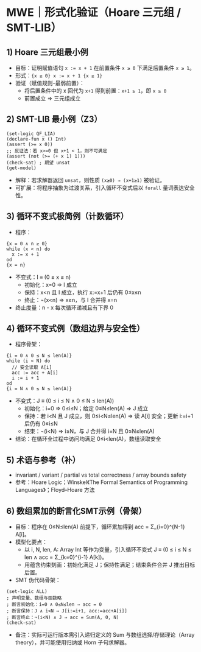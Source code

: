 # MWE｜形式化验证（Hoare 三元组 / SMT-LIB）

## 1) Hoare 三元组最小例

- 目标：证明赋值语句 `x := x + 1` 在前置条件 `x ≥ 0` 下满足后置条件 `x ≥ 1`。
- 形式：`{x ≥ 0} x := x + 1 {x ≥ 1}`
- 验证（赋值规则-最弱前置）：
  - 将后置条件中的 x 回代为 `x+1` 得到前置：`x+1 ≥ 1`，即 `x ≥ 0`
  - 前置成立 ⇒ 三元组成立

## 2) SMT-LIB 最小例（Z3）

```smt
(set-logic QF_LIA)
(declare-fun x () Int)
(assert (>= x 0))
;; 反证法：若 x>=0 但 x+1 < 1，则不可满足
(assert (not (>= (+ x 1) 1)))
(check-sat) ; 期望 unsat
(get-model)
```

- 解释：若求解器返回 `unsat`，则性质 `(x≥0) ⇒ (x+1≥1)` 被验证。
- 可扩展：将程序抽象为过渡关系，引入循环不变式后以 `forall` 量词表达安全性。

## 3) 循环不变式极简例（计数循环）

- 程序：

```text
{x = 0 ∧ n ≥ 0}
while (x < n) do
  x := x + 1
od
{x = n}
```

- 不变式：I ≡ (0 ≤ x ≤ n)
  - 初始化：x=0 ⇒ I 成立
  - 保持：x<n 且 I 成立，执行 x:=x+1 后仍有 0≤x≤n
  - 终止：¬(x<n) ⇒ x≥n，与 I 合并得 x=n
- 终止度量：n - x 每次循环递减且有下界 0

## 4) 循环不变式例（数组边界与安全性）

- 程序骨架：

```text
{i = 0 ∧ 0 ≤ N ≤ len(A)}
while (i < N) do
  // 安全读取 A[i]
  acc := acc + A[i]
  i := i + 1
od
{i = N ∧ 0 ≤ N ≤ len(A)}
```

- 不变式：J ≡ (0 ≤ i ≤ N ∧ 0 ≤ N ≤ len(A))
  - 初始化：i=0 ⇒ 0≤i≤N；给定 0≤N≤len(A) ⇒ J 成立
  - 保持：若 i<N 且 J 成立，则 0≤i<N≤len(A) ⇒ 读 A[i] 安全；更新 i:=i+1 后仍有 0≤i≤N
  - 结束：¬(i<N) ⇒ i≥N，与 J 合并得 i=N 且 0≤N≤len(A)
- 结论：在循环全过程中访问均满足 0≤i<len(A)，数组读取安全

## 5) 术语与参考（补）

- invariant / variant / partial vs total correctness / array bounds safety
- 参考：Hoare Logic；Winskel《The Formal Semantics of Programming Languages》；Floyd–Hoare 方法

## 6) 数组累加的断言化SMT示例（骨架）

- 目标：程序在 0≤N≤len(A) 前提下，循环累加得到 acc = Σ_{i=0}^{N-1} A[i]。
- 模型化要点：
  - 以 i, N, len, A: Array Int 等作为变量，引入循环不变式 J ≡ (0 ≤ i ≤ N ≤ len ∧ acc = Σ_{k=0}^{i-1} A[k])。
  - 用蕴含约束刻画：初始化满足 J；保持性满足；结束条件合并 J 推出目标后置。
- SMT 伪代码骨架：

```smt
(set-logic ALL)
; 声明变量、数组与函数略
; 断言初始化：i=0 ∧ 0≤N≤len ⇒ acc = 0
; 断言保持：J ∧ i<N ⇒ J[i:=i+1, acc:=acc+A[i]]
; 断言终止：¬(i<N) ∧ J ⇒ acc = Sum(A, 0, N)
(check-sat)
```

- 备注：实际可运行版本需引入递归定义的 Sum 与数组选择/存储理论（Array theory），并可能使用归纳或 Horn 子句求解器。
